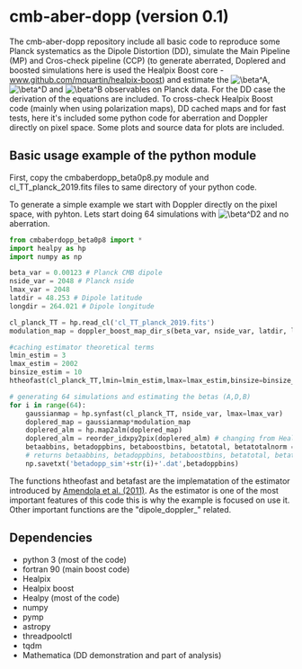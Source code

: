 # cmb-aber-dopp (version 0.1)

The cmb-aber-dopp repository include all basic code to reproduce some Planck systematics as the Dipole Distortion (DD), simulate the Main Pipeline (MP) and Cros-check pipeline (CCP) (to generate aberrated, Doplered and boosted simulations here is used the Healpix Boost core - www.github.com/mquartin/healpix-boost) and estimate the ![\beta^A
](https://render.githubusercontent.com/render/math?math=%5Ctextstyle+%5Cbeta%5EA%0A),![\beta^D
](https://render.githubusercontent.com/render/math?math=%5Ctextstyle+%5Cbeta%5ED%0A) and ![\beta^B
](https://render.githubusercontent.com/render/math?math=%5Ctextstyle+%5Cbeta%5EB%0A) observables on Planck data. For the DD case the derivation of the equations are included. To cross-check Healpix Boost code (mainly when using polarization maps), DD cached maps and for fast tests, here it's included some python code for aberration and Doppler directly on pixel space. Some plots and source data for plots are included.

## Basic usage example of the python module
First, copy the cmbaberdopp_beta0p8.py module and cl_TT_planck_2019.fits files to same directory of your python code.

To generate a simple example we start with Doppler directly on the pixel space, with pyhton. Lets start doing 64 simulations with ![\beta^D2
](https://render.githubusercontent.com/render/math?math=%5Ctextstyle+%5Cbeta%5ED=0.00123%0A) and no aberration.


```python
from cmbaberdopp_beta0p8 import *
import healpy as hp
import numpy as np

beta_var = 0.00123 # Planck CMB dipole
nside_var = 2048 # Planck nside
lmax_var = 2048
latdir = 48.253 # Dipole latitude
longdir = 264.021 # Dipole longitude

cl_planck_TT = hp.read_cl('cl_TT_planck_2019.fits')
modulation_map = doppler_boost_map_dir_s(beta_var, nside_var, latdir, longdir) # modulation map on pixel space

#caching estimator theoretical terms
lmin_estim = 3
lmax_estim = 2002
binsize_estim = 10
htheofast(cl_planck_TT,lmin=lmin_estim,lmax=lmax_estim,binsize=binsize_estim)

# generating 64 simulations and estimating the betas (A,D,B)
for i in range(64):
    gaussianmap = hp.synfast(cl_planck_TT, nside_var, lmax=lmax_var)
    doplered_map = gaussianmap*modulation_map
    doplered_alm = hp.map2alm(doplered_map)
    doplered_alm = reorder_idxpy2pix(doplered_alm) # changing from Healpy to Healpix fortran index order - betafast estimator only understand this ordering.
    betaabbins, betadoppbins, betaboostbins, betatotal, betatotalnorm = betafast(doplered_alm,lmin=lmin_estim,lmax=lmax_estim,binsize=binsize_estim,return_var=True) 
    # returns betaabbins, betadoppbins, betaboostbins, betatotal, betatotalnorm
    np.savetxt('betadopp_sim'+str(i)+'.dat',betadoppbins)

```

The functions htheofast and betafast are the implematation of the estimator introduced by [Amendola et al. (2011)](https://arxiv.org/abs/1008.1183). 
As the estimator is one of the most important features of this code this is why the example is focused on use it. Other important functions are the "dipole_doppler_" related. 

## Dependencies
* python 3 (most of the code)
* fortran 90 (main boost code)
* Healpix
* Healpix boost
* Healpy (most of the code)
* numpy
* pymp
* astropy
* threadpoolctl
* tqdm
* Mathematica (DD demonstration and part of analysis)
